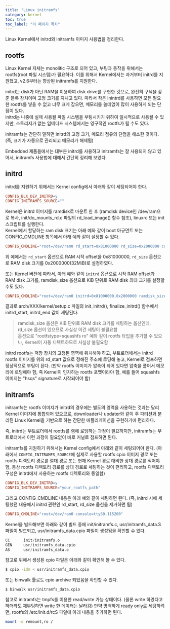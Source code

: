 ```yaml
---
title: "Linux initramfs"
category: kernel
toc: true
toc_label: "이 페이지 목차"
---
```


Linux Kernel에서 initrd와 initramfs 이미지 사용법을 정리한다.

## rootfs
Linux Kernel 자체는 monolitic 구조로 되어 있고, 부팅과 동작을 위해서는 rootfs(root 파일 시스템)가 필요하다. 이를 위해서 Kernel에서는 과거부터 initrd를 지원했고, v2.6부터는 향상된 initramfs를 지원한다.

initrd는 disk가 아닌 RAM을 이용하여 disk drive를 구현한 것으로, 완전히 구색을 갖춘 블록 장치이며 고정 크기를 지니고 있다. 따라서 작은 inintrd를 사용하면 모든 필요한 rootfs를 넣을 수 없고 너무 크게 잡으면, 메모리를 쓸데없이 많이 사용하게 되는 단점이 있다.  
initrd는 나중에 실제 사용될 파일 시스템을 부팅시키기 위하여 일시적으로 사용될 수 있지만, 스토리지가 없는 임베디드 시스템에서는 영구적인 rootfs가 될 수도 있다.

initramfs는 간단히 말하면 initrd의 고정 크기, 메모리 점유의 단점을 해소한 것이다. (즉, 크기가 자동으로 관리되고 메모리가 해제됨)

Embedded 제품들에서는 대부분 initrd를 사용하고 initramfs는 잘 사용되지 않고 있어서, initramfs 사용법에 대해서 간단히 정리해 보았다.

## initrd
initrd를 지원하기 위해서는 Kernel config에서 아래와 같이 세팅되어야 한다.
```makefile
CONFIG_BLK_DEV_INITRD=y
CONFIG_INITRAMFS_SOURCE=""
```

Kernel은 initrd 이미지를 ramdisk로 마운트 한 후 (ramdisk device인 /dev/ram으로 복사, init/do_mounts_rd.c 파일의 rd_load_image() 함수 참조), linuxrc 또는 init 스크립트를 실행한다.  
Kernel에서 할당하는 ram disk 크기는 아래 예와 같이 boot 아규먼트 또는 CONFIG_CMDLINE 항목에서 아래 예와 같이 설정할 수 있다.
```makefile
CONFIG_CMDLINE="root=/dev/ram0 rd_start=0x81000000 rd_size=0x2000000 console=ttyS0,115200"
```
위 예에서는 `rd_start` 옵션으로 RAM 시작 offset을 0x81000000, `rd_size` 옵션으로 RAM disk 크기를 0x2000000(32MiB)로 설정하였다.

또는 Kernel 버전에 따라서, 아래 예와 같이 `initrd` 옵션으로 시작 RAM offset과 RAM disk 크기를, ramdisk_size 옵션으로 KiB 단위로 RAM disk 최대 크기를 설정할 수도 있다.
```makefile
CONFIG_CMDLINE="root=/dev/ram0 initrd=0x81000000,0x2000000 ramdisk_size=131072 console=ttyS0,115200"
```

결과로 arch/XXX/kernel/setup.c 파일의 init_initrd(), finalize_initrd() 함수에서 initrd_start, initrd_end 값이 세팅된다.
> ramdisk_size 옵션은 KiB 단위로 RAM disk 크기를 세팅하는 옵션인데, rd_size 옵션이 있으므로 사실상 이건 세팅이 불필요함  
> 옵션으로 "rootfstype=squashfs ro" 예와 같이 rootfs 타입을 추가할 수 있으나, Kernel이 자동 디텍트하므로 사실상 불필요함

initrd rootfs는 저장 장치의 고정된 영역에 위치해야 하고, 부트로더에서는 initrd rootfs 이미지를 위의 rd_start 값으로 정해진 주소에 로딩해 놓고, Kernel로 점프하면 정상적으로 부팅이 된다. (만약 rootfs 이미지가 압축이 되어 있다면 압축을 풀어서 메모리에 로딩해야 함, 즉 Kernel이 인지하는 rootfs 포맷이라야 함, 예를 들어 squashfs 이미지는 "hsqs" signature로 시작되어야 함)

## initramfs
initramfs는 rootfs 이미지가 initrd의 경우에는 별도의 영역을 사용하는 것과는 달리 Kernel 이미지에 통합되어 있으므로, downloader나 updater와 같이 주 파티션과 분리된 Linux Kernel을 기반으로 하는 간단한 애플리케이션을 구현하기에 편리하다.

즉, initrd는 부트로더에서 rootfs를 램에 로딩하는 과정이 필요하지만, initramfs는 부트로더에서 이런 과정이 필요없이 바로 커널로 점프하면 된다.

initramfs를 지원하기 위해서는 Kernel config에서 아래와 같이 세팅되어야 한다. (아래에서 `CONFIG_INITRAMFS_SOURCE`에 실제로 사용할 rootfs cpio 이미지 경로 또는 rootfs 디렉토리 경로를 절대 경로 또는 현재 Kernel 경로 대비한 상대 경로를 적어야 함, 통상 rootfs 디렉토리 경로를 상대 경로로 세팅하는 것이 편리하고, rootfs 디렉토리 구성은 initrd에서 사용하는 rootfs 디렉토리와 동일함)
```makefile
CONFIG_BLK_DEV_INITRD=y
CONFIG_INITRAMFS_SOURCE="your_rootfs_path"
```

그리고 CONFIG_CMDLINE 내용은 아래 예와 같이 세팅하면 된다. (즉, initrd 시에 세팅했던 내용에서 initrd 관련인 rd_start, rd_size 옵션을 제거하면 됨)
```makefile
CONFIG_CMDLINE="root=/dev/ram0 console=ttyS0,115200"
```

Kernel을 빌드해보면 아래와 같이 빌드 중에 init/initramfs.c, usr/initramfs_data.S 파일이 빌드되고, usr/initramfs_data.cpio 파일이 생성됨을 확인할 수 있다.
```c
CC      init/initramfs.o
GEN     usr/initramfs_data.cpio
AS      usr/initramfs_data.o
```

참고로 위에서 생성된 cpio 파일은 아래와 같이 확인해 볼 수 있다.
```bash
$ cpio -idm < usr/initramfs_data.cpio
```
또는 binwalk 툴로도 cpio archive 되었음을 확인할 수 있다.
```
$ binwalk usr/initramfs_data.cpio
```

참고로 initramfs는 tmpfs를 이용한 read/write 가능 상태이다. (물론 write 하였다고 하더라도 재부팅하면 write 한 데이터는 날라감) 만약 명백하게 ready only로 세팅하려면, rootfs의 /etc/init.d/rcS 파일에 아래 내용을 추가하면 된다.
```bash
mount -o remount,ro /
```
